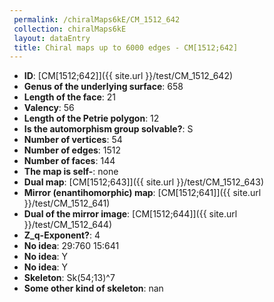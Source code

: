 ```yaml
--- 
 permalink: /chiralMaps6kE/CM_1512_642 
 collection: chiralMaps6kE
 layout: dataEntry
 title: Chiral maps up to 6000 edges - CM[1512;642]
---
```


- **ID**: [CM[1512;642]]({{ site.url }}/test/CM_1512_642)
- **Genus of the underlying surface**: 658
- **Length of the face**: 21
- **Valency**: 56
- **Length of the Petrie polygon**: 12
- **Is the automorphism group solvable?**: S
- **Number of vertices**: 54
- **Number of edges**: 1512
- **Number of faces**: 144
- **The map is self-**: none
- **Dual map**: [CM[1512;643]]({{ site.url }}/test/CM_1512_643)
- **Mirror (enantihomorphic) map**: [CM[1512;641]]({{ site.url }}/test/CM_1512_641)
- **Dual of the mirror image**: [CM[1512;644]]({{ site.url }}/test/CM_1512_644)
- **Z_q-Exponent?**: 4
- **No idea**:  29:760 15:641
- **No idea**: Y
- **No idea**: Y
- **Skeleton**: Sk(54;13)^7
- **Some other kind of skeleton**: nan
